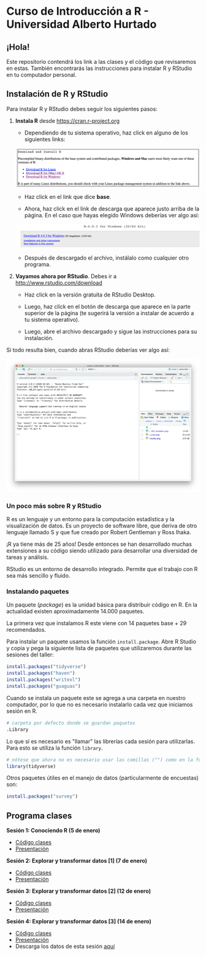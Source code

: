 # Curso de Introducción a R - Universidad Alberto Hurtado

## ¡Hola!

Este repositorio contendrá los link a las clases y el código que revisaremos en estas. También encontrarás las instrucciones para instalar R y RStudio en tu computador personal.

## Instalación de R y RStudio

Para instalar R y RStudio debes seguir los siguientes pasos:

1. **Instala R** desde <https://cran.r-project.org>

   + Dependiendo de tu sistema operativo, haz click en alguno de los siguientes links:
   
   ![](https://github.com/vcanalesg/curso-r-uahurtado/raw/main/images/r_cran.png)

   + Haz click en el link que dice **base**.

   + Ahora, haz click en el link de descarga que aparece justo arriba de la página. En el caso que hayas elegido Windows deberías ver algo así:
   
   ![](https://github.com/vcanalesg/curso-r-uahurtado/raw/main/images/r_403_windows.png)

   + Después de descargado el archivo, instálalo como cualquier otro programa.
   


2. **Vayamos ahora por RStudio**. Debes ir a <http://www.rstudio.com/download>

   + Haz click en la versión gratuita de RStudio Desktop.

   + Luego, haz click en el botón de descarga que aparece en la parte superior de la página (te sugerirá la versión a instalar de acuerdo a tu sistema operativo).

   + Luego, abre el archivo descargado y sigue las instrucciones para su instalación.

Si todo resulta bien, cuando abras RStudio deberías ver algo así:

![](https://github.com/vcanalesg/curso-r-uahurtado/raw/main/images/rstudio.png)

### Un poco más sobre R y RStudio

R es un lenguaje y un entorno para la computación estadística y la visualización de datos. Es un proyecto de software libre, que deriva de otro lenguaje llamado S y que fue creado por Robert Gentleman y Ross Ihaka.

¡R ya tiene más de 25 años! Desde entonces se han desarrollado muchas extensiones a su código siendo utilizado para desarrollar una diversidad de tareas y análisis.

RStudio es un entorno de desarrollo integrado. Permite que el trabajo con R sea más sencillo y fluido.

### Instalando paquetes

Un paquete (*package*) es la unidad básica para distribuir código en R. En la actualidad existen aproximadamente 14.000 paquetes.

La primera vez que instalamos R este viene con 14 paquetes base + 29 recomendados.

Para instalar un paquete usamos la función `install.package`. Abre R Studio y copia y pega la siguiente lista de paquetes que utilizaremos durante las sesiones del taller:

```r
install.packages("tidyverse")
install.packages("haven")
install.packages("writexl")
install.packages("guaguas")
```

Cuando se instala un paquete este se agrega a una carpeta en nuestro computador, por lo que no es necesario instalarlo cada vez que iniciamos sesión en R.

```r
# carpeta por defecto donde se guardan paquetes
.Library
```

Lo que sí es necesario es "llamar" las librerías cada sesión para utilizarlas. Para esto se utiliza la función `library`.

```r
# nótese que ahora no es necesario usar las comillas ("") como en la función de instalación
library(tidyverse)
```

Otros paquetes útiles en el manejo de datos (particularmente de encuestas) son:

```r
install.packages("survey")
```

## Programa clases

**Sesión 1: Conociendo R (5 de enero)**

- [Código clases](https://www.dropbox.com/s/aadn8bxg52k7o3t/codigo_en_vivo1.R?dl=0)
- [Presentación](https://docs.google.com/presentation/d/1DjiBGWrG97MHoUhYIrrLye1mkZ7ywTv4hxJHSs78Dts/edit?usp=sharing)

**Sesión 2: Explorar y transformar datos [1] (7 de enero)**

- [Código clases](https://www.dropbox.com/s/99fgge25z26wcor/codigo_en_vivo2.R?dl=0)
- [Presentación](https://docs.google.com/presentation/d/1GJte1ydCbeRgZXKQZc4enDiFANXdPDIcZKHNOKINNsM/edit?usp=sharing)

**Sesión 3: Explorar y transformar datos [2] (12 de enero)**

- [Código clases](https://www.dropbox.com/s/3une6lc86umfdyq/codigo_en_vivo3.R?dl=0)
- [Presentación](https://docs.google.com/presentation/d/1Q5vGumuRNWQmI1chkh1-hy8tCaE2HXoMDP-tOCLFAXE/edit?usp=sharing)

**Sesión 4: Explorar y transformar datos [3] (14 de enero)**
- [Código clases](https://www.dropbox.com/s/vzqsoj6s15jkay5/codigo_en_vivo4.R?dl=0)
- [Presentación](https://docs.google.com/presentation/d/1RbIUnSmXZ337W1eXDGfLuihxw_ITBuW12EJQMX4Tgx8/edit?usp=sharing)
- Descarga los datos de esta sesión [aquí](https://www.dropbox.com/s/b8jtec5q0dkfsk5/datos_sesion4.xlsx?dl=0)